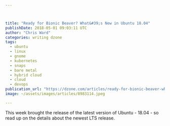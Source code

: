```yaml
---



title: "Ready for Bionic Beaver? What&#39;s New in Ubuntu 18.04"
publishDate: 2018-05-01 09:03:11 UTC
author: "Chris Ward"
categories: writing dzone
tags:
  - ubuntu
  - linux
  - gnome
  - kubernetes
  - snaps
  - bare metal
  - hybrid cloud
  - cloud
  - devops
publication_url: "https://dzone.com/articles/ready-for-bionic-beaver-whats-new-in-ubuntu-1804"
image: ~/assets/images/articles/8983114.jpeg

---
```

This week brought the release of the latest version of Ubuntu - 18.04 - so read up on the details about the newest LTS release.

